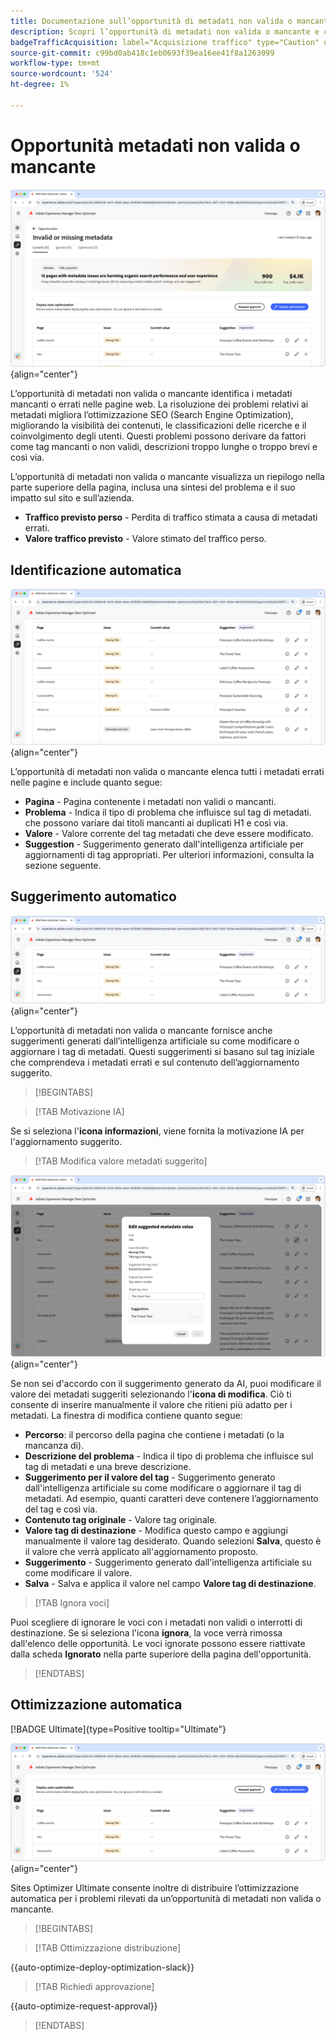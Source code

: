 ```yaml
---
title: Documentazione sull’opportunità di metadati non valida o mancante
description: Scopri l’opportunità di metadati non valida o mancante e come utilizzarla per migliorare l’acquisizione del traffico.
badgeTrafficAcquisition: label="Acquisizione traffico" type="Caution" url="../../opportunity-types/traffic-acquisition.md" tooltip="Acquisizione traffico"
source-git-commit: c99bd0ab418c1eb0693f39ea16ee41f8a1263099
workflow-type: tm+mt
source-wordcount: '524'
ht-degree: 1%

---
```



# Opportunità metadati non valida o mancante

![Opportunità metadati non valida o mancante](./assets/missing-or-invalid-metadata/hero.png){align="center"}

L’opportunità di metadati non valida o mancante identifica i metadati mancanti o errati nelle pagine web. La risoluzione dei problemi relativi ai metadati migliora l’ottimizzazione SEO (Search Engine Optimization), migliorando la visibilità dei contenuti, le classificazioni delle ricerche e il coinvolgimento degli utenti. Questi problemi possono derivare da fattori come tag mancanti o non validi, descrizioni troppo lunghe o troppo brevi e così via.

L’opportunità di metadati non valida o mancante visualizza un riepilogo nella parte superiore della pagina, inclusa una sintesi del problema e il suo impatto sul sito e sull’azienda.

* **Traffico previsto perso** - Perdita di traffico stimata a causa di metadati errati.
* **Valore traffico previsto** - Valore stimato del traffico perso.

## Identificazione automatica

![Identificazione automatica metadati non validi o mancanti](./assets/missing-or-invalid-metadata/auto-identify.png){align="center"}

L’opportunità di metadati non valida o mancante elenca tutti i metadati errati nelle pagine e include quanto segue:

* **Pagina** - Pagina contenente i metadati non validi o mancanti.
* **Problema** - Indica il tipo di problema che influisce sul tag di metadati. che possono variare dai titoli mancanti ai duplicati H1 e così via.
* **Valore** - Valore corrente del tag metadati che deve essere modificato.
* **Suggestion** - Suggerimento generato dall&#39;intelligenza artificiale per aggiornamenti di tag appropriati. Per ulteriori informazioni, consulta la sezione seguente.

## Suggerimento automatico

![Suggerimento automatico di metadati non validi o mancanti](./assets/missing-or-invalid-metadata/auto-suggest.png){align="center"}

L’opportunità di metadati non valida o mancante fornisce anche suggerimenti generati dall’intelligenza artificiale su come modificare o aggiornare i tag di metadati. Questi suggerimenti si basano sul tag iniziale che comprendeva i metadati errati e sul contenuto dell’aggiornamento suggerito.

>[!BEGINTABS]

>[!TAB Motivazione IA]

Se si seleziona l&#39;**icona informazioni**, viene fornita la motivazione IA per l&#39;aggiornamento suggerito.

>[!TAB  Modifica valore metadati suggerito]

![Modifica metadati suggeriti non validi o mancanti](./assets/missing-or-invalid-metadata/edit-suggested-metadata-value.png){align="center"}

Se non sei d&#39;accordo con il suggerimento generato da AI, puoi modificare il valore dei metadati suggeriti selezionando l&#39;**icona di modifica**. Ciò ti consente di inserire manualmente il valore che ritieni più adatto per i metadati. La finestra di modifica contiene quanto segue:

* **Percorso**: il percorso della pagina che contiene i metadati (o la mancanza di).
* **Descrizione del problema** - Indica il tipo di problema che influisce sul tag di metadati e una breve descrizione.
* **Suggerimento per il valore del tag** - Suggerimento generato dall&#39;intelligenza artificiale su come modificare o aggiornare il tag di metadati. Ad esempio, quanti caratteri deve contenere l’aggiornamento del tag e così via.
* **Contenuto tag originale** - Valore tag originale.
* **Valore tag di destinazione** - Modifica questo campo e aggiungi manualmente il valore tag desiderato. Quando selezioni **Salva**, questo è il valore che verrà applicato all&#39;aggiornamento proposto.
* **Suggerimento** - Suggerimento generato dall&#39;intelligenza artificiale su come modificare il valore.
* **Salva** - Salva e applica il valore nel campo **Valore tag di destinazione**.

>[!TAB Ignora voci]

Puoi scegliere di ignorare le voci con i metadati non validi o interrotti di destinazione. Se si seleziona l&#39;icona **ignora**, la voce verrà rimossa dall&#39;elenco delle opportunità. Le voci ignorate possono essere riattivate dalla scheda **Ignorato** nella parte superiore della pagina dell&#39;opportunità.

>[!ENDTABS]

## Ottimizzazione automatica

[!BADGE Ultimate]{type=Positive tooltip="Ultimate"}

![L&#39;ottimizzazione automatica ha suggerito metadati non validi o mancanti](./assets/missing-or-invalid-metadata/auto-optimize.png){align="center"}

Sites Optimizer Ultimate consente inoltre di distribuire l’ottimizzazione automatica per i problemi rilevati da un’opportunità di metadati non valida o mancante. <!--- TBD-need more in-depth and opportunity specific information here. What does the auto-optimization do?-->

>[!BEGINTABS]

>[!TAB Ottimizzazione distribuzione]

{{auto-optimize-deploy-optimization-slack}}

>[!TAB Richiedi approvazione]

{{auto-optimize-request-approval}}

>[!ENDTABS]
